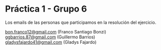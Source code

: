 # Práctica 1 - Grupo 6

Los emails de las personas que participamos en la resolución del ejercicio.

[bon.franco12@gmail.com](mailto:bon.franco12@gmail.com) (Franco Santiago Bonzi)  
[ggbarrios.87@gmail.com](mailto:ggbarrios.87@gmail.com) (Guillermo Barrios)  
[gladysfajardo41@gmail.com](mailto:gladysfajardo41@gmail.com) (Gladys Fajardo)

